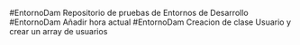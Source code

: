 #EntornoDam
Repositorio de pruebas de Entornos de Desarrollo 
#EntornoDam
Añadir hora actual
#EntornoDam
Creacion de clase Usuario y crear un array de usuarios
